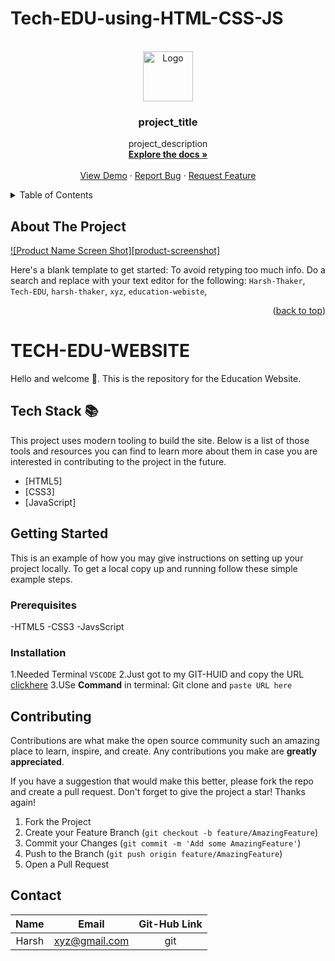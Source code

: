 # Tech-EDU-using-HTML-CSS-JS
<a name="readme-top"></a>

<!-- OUTPUT:-

![Output_Tech_EDu](https://user-images.githubusercontent.com/109859710/205874779-5b7984a6-73dc-41cf-91f9-74cf6489e941.png)
 -->
 
 <!-- PROJECT LOGO -->
<br />
<div align="center">
  <a href="https://github.com/github_username/repo_name">
    <img src="https://png.pngtree.com/element_our/md/20180413/md_5ad0d096e0de4.jpg"
  alt="Logo" width="80" height="80">
  </a>

<h3 align="center">project_title</h3>

  <p align="center">
    project_description
    <br />
    <a href="https://github.com/github_username/repo_name"><strong>Explore the docs »</strong></a>
    <br />
    <br />
    <a href="https://github.com/github_username/repo_name">View Demo</a>
    ·
    <a href="https://github.com/github_username/repo_name/issues">Report Bug</a>
    ·
    <a href="https://github.com/github_username/repo_name/issues">Request Feature</a>
  </p>
</div>



<!-- TABLE OF CONTENTS -->
<details>
  <summary>Table of Contents</summary>
  <ol>
    <li>
      <a href="#about-the-project">About The Project</a>
      <ul>
        <li><a href="#Tech-Stack">Built With</a></li>
      </ul>
    </li>
    <li>
      <a href="#getting-started">Getting Started</a>
      <ul>
        <li><a href="#prerequisites">Prerequisites</a></li>
        <li><a href="#installation">Installation</a></li>
      </ul>
    </li>
    <li><a href="#usage">Usage</a></li>
    <li><a href="#roadmap">Roadmap</a></li>
    <li><a href="#contributing">Contributing</a></li>
    <li><a href="#license">License</a></li>
    <li><a href="#contact">Contact</a></li>
    <li><a href="#acknowledgments">Acknowledgments</a></li>
  </ol>
</details>

## About The Project

[![Product Name Screen Shot][product-screenshot]](https://example.com)

Here's a blank template to get started: To avoid retyping too much info. Do a search and replace with your text editor for the following: `Harsh-Thaker`, `Tech-EDU`, `harsh-thaker`, `xyz`, `education-webiste`,
<p align="right">(<a href="#readme-top">back to top</a>)</p>

# TECH-EDU-WEBSITE

Hello and welcome 👋. This is the repository for the Education Website.


## Tech Stack 📚

This project uses modern tooling to build the site. Below is a list of those tools and resources you can find to learn more about them in case you are interested in contributing to the project in the future.

- [HTML5]
- [CSS3]
- [JavaScript]


## Getting Started

This is an example of how you may give instructions on setting up your project locally.
To get a local copy up and running follow these simple example steps.

### Prerequisites
-HTML5
-CSS3
-JavsScript

### Installation

1.Needed Terminal ```VSCODE```
2.Just got to my GIT-HUID and copy the URL [clickhere](https://github.com/Harsh-Thaker007/Tech-EDU-using-HTML-CSS-JS)
3.USe <b>Command</b> in terminal: Git clone and ```paste URL here```

## Contributing

Contributions are what make the open source community such an amazing place to learn, inspire, and create. Any contributions you make are **greatly appreciated**.

If you have a suggestion that would make this better, please fork the repo and create a pull request.
Don't forget to give the project a star! Thanks again!

1. Fork the Project
2. Create your Feature Branch (`git checkout -b feature/AmazingFeature`)
3. Commit your Changes (`git commit -m 'Add some AmazingFeature'`)
4. Push to the Branch (`git push origin feature/AmazingFeature`)
5. Open a Pull Request

## Contact

| Name | Email    | Git-Hub Link   |
| :---:   | :---: | :---: |
| Harsh | xyz@gmail.com | git  |

